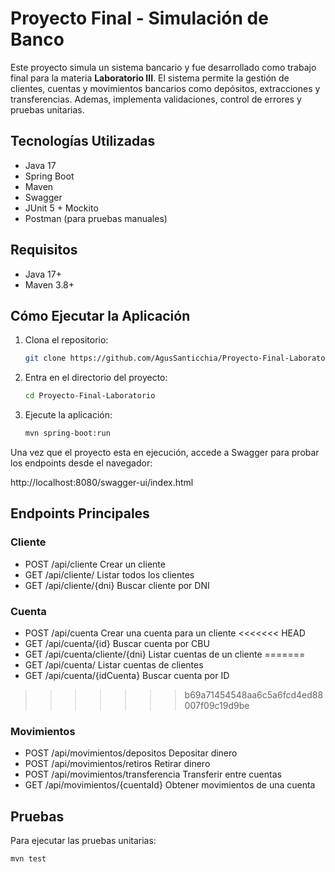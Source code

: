 # Proyecto Final - Simulación de Banco

Este proyecto simula un sistema bancario y fue desarrollado como trabajo final para la materia **Laboratorio III**. El sistema permite la gestión de clientes, cuentas y movimientos bancarios como depósitos, extracciones y transferencias. Ademas, implementa validaciones, control de errores y pruebas unitarias.

## Tecnologías Utilizadas

- Java 17
- Spring Boot
- Maven
- Swagger
- JUnit 5 + Mockito
- Postman (para pruebas manuales)

## Requisitos

- Java 17+
- Maven 3.8+

## Cómo Ejecutar la Aplicación

1. Clona el repositorio:
   ```bash
   git clone https://github.com/AgusSanticchia/Proyecto-Final-Laboratorio.git
   ```

2. Entra en el directorio del proyecto:
   ```bash
   cd Proyecto-Final-Laboratorio
   ```

3. Ejecute la aplicación:
   ```bash
   mvn spring-boot:run
   ```

Una vez que el proyecto esta en ejecución, accede a Swagger para probar los endpoints desde el navegador:

http://localhost:8080/swagger-ui/index.html

## Endpoints Principales

### Cliente

- POST /api/cliente  Crear un cliente
- GET /api/cliente/  Listar todos los clientes
- GET /api/cliente/{dni}  Buscar cliente por DNI

### Cuenta

- POST /api/cuenta  Crear una cuenta para un cliente
<<<<<<< HEAD
- GET /api/cuenta/{id}  Buscar cuenta por CBU
- GET /api/cuenta/cliente/{dni}  Listar cuentas de un cliente
=======
- GET /api/cuenta/  Listar cuentas de clientes
- GET /api/cuenta/{idCuenta}  Buscar cuenta por ID
>>>>>>> b69a71454548aa6c5a6fcd4ed88007f09c19d9be

### Movimientos

- POST /api/movimientos/depositos  Depositar dinero
- POST /api/movimientos/retiros  Retirar dinero
- POST /api/movimientos/transferencia  Transferir entre cuentas
- GET /api/movimientos/{cuentaId} Obtener movimientos de una cuenta

## Pruebas

Para ejecutar las pruebas unitarias:
```bash
mvn test
```
